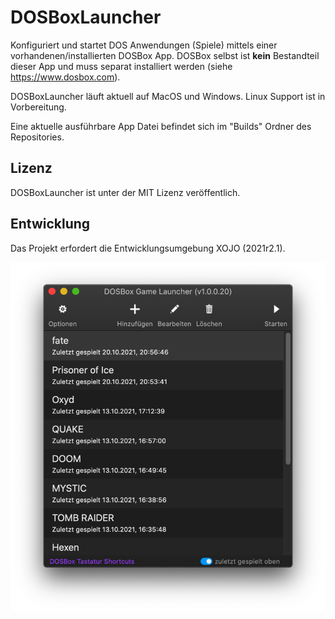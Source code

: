 # DOSBoxLauncher

Konfiguriert und startet DOS Anwendungen (Spiele) mittels einer vorhandenen/installierten DOSBox App.
DOSBox selbst ist **kein** Bestandteil dieser App und muss separat installiert werden (siehe https://www.dosbox.com).

DOSBoxLauncher läuft aktuell auf MacOS und Windows. Linux Support ist in Vorbereitung.

Eine aktuelle ausführbare App Datei befindet sich im "Builds" Ordner des Repositories. 

## Lizenz
DOSBoxLauncher ist unter der MIT Lizenz veröffentlich.

## Entwicklung
Das Projekt erfordert die Entwicklungsumgebung XOJO (2021r2.1). 

![DOSBoxLauncher Screenshot](/ScreenShots/DOSBoxLauncher.png)
